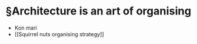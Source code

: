 # §Architecture is an art of organising
- Kon mari
- [[Squirrel nuts organising strategy]]

<!-- #evergreen #outline -->

<!-- {BearID:1D005F2D-778B-46FA-A10E-0F3EFD41D38E-57831-00010EF3C1FD8207} -->
